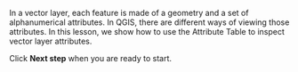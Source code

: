 In a vector layer, each feature is made of a geometry and a set of
alphanumerical attributes. In QGIS, there are different ways of viewing
those attributes. In this lesson, we show how to use the Attribute
Table to inspect vector layer attributes.


Click **Next step** when you are ready to start.